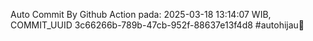 Auto Commit By Github Action pada: 2025-03-18 13:14:07 WIB, COMMIT_UUID 3c66266b-789b-47cb-952f-88637e13f4d8 #autohijau🗿

